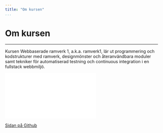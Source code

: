 ```yaml
---
title: "Om kursen"
...
```

Om kursen
=========================
---

Kursen Webbaserade ramverk 1, a.k.a. ramverk1, lär ut programmering och kodstrukturer med ramverk, designmönster och återanvändbara moduler samt tekniker för automatiserad testning och continuous integration i en fullstack webbmiljö.

![alt text][frame]

[frame]: cimage/img.php?src=frame.jpg&width=300 "ramverk?"

[Sidan på Github](https://github.com/ragren/anax)
